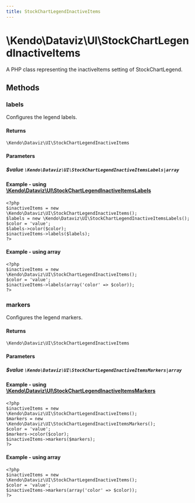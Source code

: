 ```yaml
---
title: StockChartLegendInactiveItems
---
```


# \Kendo\Dataviz\UI\StockChartLegendInactiveItems

A PHP class representing the inactiveItems setting of StockChartLegend.


## Methods

### labels

Configures the legend labels.

#### Returns
`\Kendo\Dataviz\UI\StockChartLegendInactiveItems`

#### Parameters

##### $value `\Kendo\Dataviz\UI\StockChartLegendInactiveItemsLabels|array`


#### Example - using [\Kendo\Dataviz\UI\StockChartLegendInactiveItemsLabels](/api/wrappers/php/Kendo/Dataviz/UI/StockChartLegendInactiveItemsLabels)
    <?php
    $inactiveItems = new \Kendo\Dataviz\UI\StockChartLegendInactiveItems();
    $labels = new \Kendo\Dataviz\UI\StockChartLegendInactiveItemsLabels();
    $color = 'value';
    $labels->color($color);
    $inactiveItems->labels($labels);
    ?>

#### Example - using array

    <?php
    $inactiveItems = new \Kendo\Dataviz\UI\StockChartLegendInactiveItems();
    $color = 'value';
    $inactiveItems->labels(array('color' => $color));
    ?>

### markers

Configures the legend markers.

#### Returns
`\Kendo\Dataviz\UI\StockChartLegendInactiveItems`

#### Parameters

##### $value `\Kendo\Dataviz\UI\StockChartLegendInactiveItemsMarkers|array`


#### Example - using [\Kendo\Dataviz\UI\StockChartLegendInactiveItemsMarkers](/api/wrappers/php/Kendo/Dataviz/UI/StockChartLegendInactiveItemsMarkers)
    <?php
    $inactiveItems = new \Kendo\Dataviz\UI\StockChartLegendInactiveItems();
    $markers = new \Kendo\Dataviz\UI\StockChartLegendInactiveItemsMarkers();
    $color = 'value';
    $markers->color($color);
    $inactiveItems->markers($markers);
    ?>

#### Example - using array

    <?php
    $inactiveItems = new \Kendo\Dataviz\UI\StockChartLegendInactiveItems();
    $color = 'value';
    $inactiveItems->markers(array('color' => $color));
    ?>


